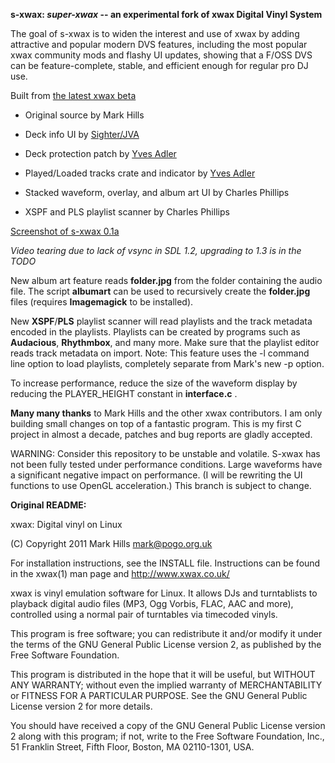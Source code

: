 **s-xwax: *super-xwax* -- an experimental fork of xwax Digital Vinyl System**

The goal of s-xwax is to widen the interest and use of xwax by adding
attractive and popular modern DVS features, including the most popular xwax
community mods and flashy UI updates, showing that a F/OSS DVS can be
feature-complete, stable, and efficient enough for regular pro DJ use.

Built from [the latest xwax beta](http://www.xwax.co.uk/devel/xwax.git)

  * Original source by Mark Hills

  * Deck info UI by [Sighter/JVA](http://sighter.ath.cx/cgit/cgit.cgi/xwaxed/?h=played_tracks)

  * Deck protection patch by [Yves Adler](https://github.com/yadler/xwax-yadler)

  * Played/Loaded tracks crate and indicator by [Yves Adler](https://github.com/yadler/xwax-yadler)

  * Stacked waveform, overlay, and album art UI by Charles Phillips

  * XSPF and PLS playlist scanner by Charles Phillips

[Screenshot of s-xwax 0.1a](http://www.doublerebel.com/images/s-xwax0.1a.png)

*Video tearing due to lack of vsync in SDL 1.2, upgrading to 1.3 is in the TODO*

New album art feature reads **folder.jpg** from the folder containing
the audio file.  The script **albumart** can be used to recursively
create the **folder.jpg** files (requires **Imagemagick** to be installed).

New **XSPF**/**PLS** playlist scanner will read playlists and the track
metadata encoded in the playlists.  Playlists can be created by
programs such as **Audacious**, **Rhythmbox**, and many more. Make sure
that the playlist editor reads track metadata on import. Note: This feature
uses the -l command line option to load playlists, completely separate from
Mark's new -p option.

To increase performance, reduce the size of the waveform display
by reducing the PLAYER_HEIGHT constant in **interface.c** .

**Many many thanks** to Mark Hills and the other xwax contributors.
I am only building small changes on top of a fantastic program.
This is my first C project in almost a decade, patches and bug
reports are gladly accepted.

WARNING: Consider this repository to be unstable and volatile.
S-xwax has not been fully tested under performance conditions.
Large waveforms have a significant negative impact on performance.
(I will be rewriting the UI functions to use OpenGL acceleration.)
This branch is subject to change.

**Original README:**

xwax: Digital vinyl on Linux

(C) Copyright 2011 Mark Hills <mark@pogo.org.uk>

For installation instructions, see the INSTALL file. Instructions can
be found in the xwax(1) man page and http://www.xwax.co.uk/

xwax is vinyl emulation software for Linux. It allows DJs and
turntablists to playback digital audio files (MP3, Ogg Vorbis, FLAC,
AAC and more), controlled using a normal pair of turntables via
timecoded vinyls.

This program is free software; you can redistribute it and/or modify
it under the terms of the GNU General Public License version 2, as
published by the Free Software Foundation.
 
This program is distributed in the hope that it will be useful, but
WITHOUT ANY WARRANTY; without even the implied warranty of
MERCHANTABILITY or FITNESS FOR A PARTICULAR PURPOSE. See the GNU
General Public License version 2 for more details.
 
You should have received a copy of the GNU General Public License
version 2 along with this program; if not, write to the Free Software
Foundation, Inc., 51 Franklin Street, Fifth Floor, Boston, MA
02110-1301, USA.
